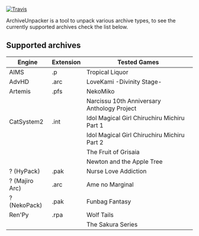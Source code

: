 [![Travis](https://img.shields.io/travis/com/Azukee/ArchiveUnpacker.svg)](https://travis-ci.com/Azukee/ArchiveUnpacker)

ArchiveUnpacker is a tool to unpack various archive types, to see the currently supported archives check the list below.

## Supported archives
| Engine         | Extension | Tested Games                                |
|----------------|-----------|---------------------------------------------|
| AIMS           | .p        | Tropical Liquor                             |
| AdvHD          | .arc      | LoveKami -Divinity Stage-                   |
| Artemis        | .pfs      | NekoMiko                                    |
|                |           | Narcissu 10th Anniversary Anthology Project |
| CatSystem2     | .int      | Idol Magical Girl Chiruchiru Michiru Part 1 |
|                |           | Idol Magical Girl Chiruchiru Michiru Part 2 |
|                |           | The Fruit of Grisaia                        |
|                |           | Newton and the Apple Tree                   |
| ? (HyPack)     | .pak      | Nurse Love Addiction                        |
| ? (Majiro Arc) | .arc      | Ame no Marginal                             |
| ? (NekoPack)   | .pak      | Funbag Fantasy                              |
| Ren'Py         | .rpa      | Wolf Tails                                  |
|                |           | The Sakura Series                           |
